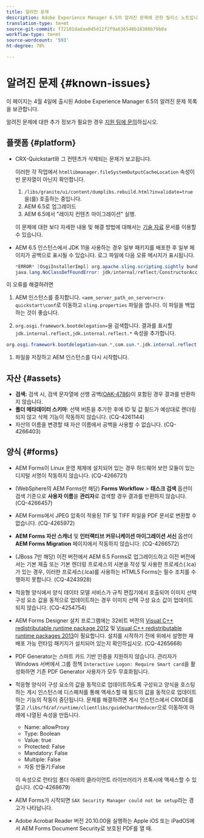 ```yaml
---
title: 알려진 문제
description: Adobe Experience Manager 6.5의 알려진 문제에 관한 릴리스 노트입니다.
translation-type: tm+mt
source-git-commit: f72101dadaa8d5d12f2f9a636548b18386b79b0a
workflow-type: tm+mt
source-wordcount: '593'
ht-degree: 78%

---
```



# 알려진 문제 {#known-issues}

이 페이지는 4월 4일에 출시된 Adobe Experience Manager 6.5의 알려진 문제 목록을 보관합니다.

알려진 문제에 대한 추가 정보가 필요한 경우 [지원 팀에 문의](https://helpx.adobe.com/kr/support/experience-manager.html)하십시오.

## 플랫폼 {#platform}

* CRX-Quickstart와 그 컨텐츠가 삭제되는 문제가 보고됩니다.

   이러한 각 작업에서 `htmllibmanager.fileSystemOutputCacheLocation` 속성이 빈 문자열이 아닌지 확인합니다.

   1. `/libs/granite/ui/content/dumplibs.rebuild.html?invalidate=true`을(를) 호출하는 중입니다.
   2. AEM 6.5로 업그레이드
   3. AEM 6.5에서 &quot;레이지 컨텐츠 마이그레이션&quot; 실행.

   이 문제에 대한 보다 자세한 내용 및 해결 방법에 대해서는 [기술 자료](https://helpx.adobe.com/kr/experience-manager/kb/avoid-crx-quickstart-deletion-in-aem-6-5.html) 문서를 이용할 수 있습니다.

* AEM 6.5 인스턴스에서 JDK 11을 사용하는 경우 일부 패키지를 배포한 후 일부 페이지가 공백으로 표시될 수 있습니다. 로그 파일에 다음 오류 메시지가 표시됩니다.

   ```java
   *ERROR* [OsgiInstallerImpl] org.apache.sling.scripting.sightly bundle org.apache.sling.scripting.sightly:1.1.2.1_4_0 (558)[org.apache.sling.scripting.sightly.impl.engine.extension.use.JavaUseProvider(3345)] : Error during instantiation of the implementation object (java.lang.NoClassDefFoundError: jdk/internal/reflect/ConstructorAccessorImpl)
   java.lang.NoClassDefFoundError: jdk/internal/reflect/ConstructorAccessorImpl
   ```

이 오류를 해결하려면

1. AEM 인스턴스를 중지합니다. `<aem_server_path_on_server>crx-quickstart\conf`로 이동하고 `sling.properties` 파일을 엽니다. 이 파일을 백업하는 것이 좋습니다.

1. `org.osgi.framework.bootdelegation=`을 검색합니다. 결과를 표시할 `jdk.internal.reflect,jdk.internal.reflect.*` 속성을 추가합니다.

```java
org.osgi.framework.bootdelegation=sun.*,com.sun.*,jdk.internal.reflect,jdk.internal.reflect.*
```

1. 파일을 저장하고 AEM 인스턴스를 다시 시작합니다.

## 자산 {#assets}

* **검색:** 검색 시, 검색 문자열에 선행 공백([OAK-4786](https://issues.apache.org/jira/browse/OAK-4786))이 포함된 경우 결과를 반환하지 않습니다.
* **폴더 메타데이터 스키마**: 선택 버튼을 추가한 후에 ID 및 값 필드가 예상대로 렌더링되지 않고 삭제 기능이 작동하지 않습니다. (CQ-4261144)
* 자산의 이름을 변경할 때 자산 이름에서 공백을 사용할 수 없습니다. (CQ-4266403)

## 양식 {#forms}

* AEM Forms이 Linux 운영 체제에 설치되어 있는 경우 하드웨어 보안 모듈이 있는 디지털 서명이 작동하지 않습니다. (CQ-4266721)
* (WebSphere의 AEM Forms만 해당) **Forms Workflow** > **태스크 검색** 옵션이 검색 기준으로 **사용자 이름**&#x200B;을 **관리자**&#x200B;로 검색할 경우 결과를 반환하지 않습니다. (CQ-4266457)

* AEM Forms에서 JPEG 압축이 적용된 TIF 및 TIFF 파일을 PDF 문서로 변환할 수 없습니다. (CQ-4265972)
* **AEM Forms 자산 스캐너** 및 **인터랙티브 커뮤니케이션 마이그레이션 서신** 옵션이 **AEM Forms Migration** 페이지에서 작동하지 않습니다. (CQ-4266572)

* (JBoss 7만 해당) 이전 버전에서 AEM 6.5 Forms로 업그레이드하고 이전 버전에서는 기본 제출 또는 기본 렌더링 프로세스의 사본을 작성 및 사용한 프로세스(.lca)가 있는 경우, 이러한 프로세스(.lca)를 사용하는 HTML5 Forms는 필수 조치를 수행하지 못합니다. (CQ-4243928)
* 적응형 양식에서 양식 데이터 모델 서비스가 규칙 편집기에서 호출되어 이미지 선택 구성 요소 값을 동적으로 업데이트하는 경우 이미지 선택 구성 요소 값이 업데이트되지 않습니다. (CQ-4254754)
* AEM Forms Designer 설치 프로그램에는 32비트 버전의 [Visual C++ redistributable runtime package 2012](https://support.microsoft.com/en-in/help/2977003/the-latest-supported-visual-c-downloads) 및 [Visual C++ redistributable runtime packages 2013](https://support.microsoft.com/en-in/help/3179560/update-for-visual-c-2013-and-visual-c-redistributable-package)이 필요합니다. 설치를 시작하기 전에 위에서 설명한 재배포 가능 런타임 패키지가 설치되어 있는지 확인하십시오. (CQ-4265668)

* PDF Generator는 스마트 카드 기반 인증을 지원하지 않습니다.  관리자가 Windows 서버에서 그룹 정책 `Interactive Logon: Require Smart card`을 활성화하면 기존 PDF Generator 사용자가 모두 무효화됩니다.

* 적응형 양식이 구성 요소의 값을 동적으로 업데이트하도록 구성되고 양식을 호스팅하는 게시 인스턴스에 디스패처를 통해 액세스할 때 필드의 값을 동적으로 업데이트하는 기능의 작동이 중단됩니다. 문제를 해결하려면 게시 인스턴스에서 CRXDE를 열고 `/libs/fd/af/runtime/clientlibs/guideChartReducer`으로 이동하여 아래에 나열된 속성을 만듭니다.

   * Name: allowProxy
   * Type: Boolean
   * Value: true
   * Protected: False
   * Mandatory: False
   * Multiple: False
   * 자동 만들기:False

   이 속성으로 런타임 폴더 아래의 클라이언트 라이브러리가 프록시에 액세스할 수 있습니다. (CQ-4268679)

* AEM Forms가 시작되면 `SAX Security Manager could not be setup`라는 경고가 나타납니다.
* Adobe Acrobat Reader 버전 20.10.00을 실행하는 Apple iOS 또는 iPadOS에서 AEM Forms Document Security로 보호된 PDF를 열 때.
